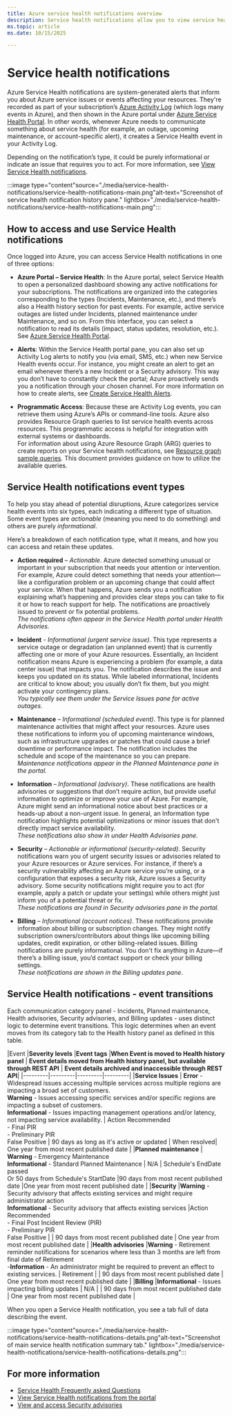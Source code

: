```yaml
---
title: Azure service health notifications overview
description: Service health notifications allow you to view service health messages published by Microsoft Azure.
ms.topic: article
ms.date: 10/15/2025

---
```


# Service health notifications

Azure Service Health notifications are system-generated alerts that inform you about Azure service issues or events affecting your resources. They're recorded as part of your subscription’s [Azure Activity Log](/azure/azure-monitor/platform/activity-log?tabs=log-analytics) (which logs many events in Azure), and then shown in the Azure portal under [Azure Service Health Portal](service-health-portal-update.md). In other words, whenever Azure needs to communicate something about service health (for example, an outage, upcoming maintenance, or account-specific alert), it creates a Service Health event in your Activity Log. 

Depending on the notification’s type, it could be purely informational or indicate an issue that requires you to act. For more information, see [View Service Health notifications](service-notifications.md).

 :::image type="content"source="./media/service-health-notifications/service-health-notifications-main.png"alt-text="Screenshot of service health notification history pane." lightbox="./media/service-health-notifications/service-health-notifications-main.png":::


## How to access and use Service Health notifications
Once logged into Azure, you can access Service Health notifications in one of three options:

- **Azure Portal – Service Health**: In the Azure portal, select Service Health to open a personalized dashboard showing any active notifications for your subscriptions. The notifications are organized into the categories corresponding to the types (Incidents, Maintenance, etc.), and there’s also a Health history section for past events. For example, active service outages are listed under Incidents, planned maintenance under Maintenance, and so on. From this interface, you can select a notification to read its details (impact, status updates, resolution, etc.). See [Azure Service Health Portal](service-health-portal-update.md).  


- **Alerts**: Within the Service Health portal pane, you can also set up Activity Log alerts to notify you (via email, SMS, etc.) when new Service Health events occur. For instance, you might create an alert to get an email whenever there’s a new Incident or a Security advisory. This way you don’t have to constantly check the portal; Azure proactively sends you a notification through your chosen channel. For more information on how to create alerts, see [Create Service Health Alerts](alerts-activity-log-service-notifications-portal.md).


- **Programmatic Access**: Because these are Activity Log events, you can retrieve them using Azure’s APIs or command-line tools. Azure also provides Resource Graph queries to list service health events across resources. This programmatic access is helpful for integration with external systems or dashboards.<br> 
For information about using Azure Resource Graph (ARG) queries to create reports on your Service health notifications, see [Resource graph sample queries](resource-graph-samples.md). This document provides guidance on how to utilize the available queries.


## Service Health notifications event types

To help you stay ahead of potential disruptions, Azure categorizes service health events into six types, each indicating a different type of situation. Some event types are *actionable* (meaning you need to do something) and others are purely *informational*.
 

Here’s a breakdown of each notification type, what it means, and how you can access and retain these updates.

- **Action required** – *Actionable*. Azure detected something unusual or important in your subscription that needs your attention or intervention.  For example, Azure could detect something that needs your attention—like a configuration problem or an upcoming change that could affect your service. When that happens, Azure sends you a notification explaining what’s happening and provides clear steps you can take to fix it or how to reach support for help. The notifications are proactively issued to prevent or fix potential problems.<br> *The notifications often appear in the Service Health portal under Health Advisories.* 

- **Incident** - *Informational (urgent service issue)*. This type represents a service outage or degradation (an unplanned event) that is currently affecting one or more of your Azure resources. Essentially, an Incident notification means Azure is experiencing a problem (for example, a data center issue) that impacts you. The notification describes the issue and keeps you updated on its status. While labeled informational, Incidents are critical to know about; you usually don’t fix them, but you might activate your contingency plans.<br>
*You typically see them under the Service Issues pane for active outages.*

- **Maintenance** – *Informational (scheduled event)*. This type is for planned maintenance activities that might affect your resources. Azure uses these notifications to inform you of upcoming maintenance windows, such as infrastructure upgrades or patches that could cause a brief downtime or performance impact. The notification includes the schedule and scope of the maintenance so you can prepare.<br>
*Maintenance notifications appear in the Planned Maintenance pane in the portal.* 

- **Information** – *Informational (advisory)*. These notifications are health advisories or suggestions that don’t require action, but provide useful information to optimize or improve your use of Azure. For example, Azure might send an informational notice about best practices or a heads-up about a non-urgent issue. In general, an Information type notification highlights potential optimizations or minor issues that don't directly impact service availability.<br>
*These notifications also show in under Health Advisories pane.*

- **Security** – *Actionable or informational (security-related)*. Security notifications warn you of urgent security issues or advisories related to your Azure resources or Azure services. For instance, if there’s a security vulnerability affecting an Azure service you’re using, or a configuration that exposes a security risk, Azure issues a Security advisory. Some security notifications might require you to act (for example, apply a patch or update your settings) while others might just inform you of a potential threat or fix.<br>
*These notifications are found in Security advisories pane in the portal.*

- **Billing** – *Informational (account notices)*. These notifications provide information about billing or subscription changes. They might notify subscription owners/contributors about things like upcoming billing updates, credit expiration, or other billing-related issues. Billing notifications are purely informational. You don't fix anything in Azure—if there’s a billing issue, you’d contact support or check your billing settings.<br>
*These notifications are shown in the Billing updates pane*.

## Service Health notifications - event transitions
Each communication category panel - Incidents, Planned maintenance, Health advisories, Security advisories, and Billing updates - uses distinct logic to determine event transitions. This logic determines when an event moves from its category tab to the Health history panel as defined in this table.

|Event  |**Severity levels** |**Event tags** |**When Event is moved to Health history panel**  | **Event details moved from Health history panel, but available through REST API** | **Event details archived and inaccessible through REST API**|
|---------|---------|---------|---------|
|**Service Issues**       | **Error** - Widespread issues accessing multiple services across multiple regions are impacting a broad set of customers.<br>**Warning** - Issues accessing specific services and/or specific regions are impacting a subset of customers.<br>**Informational** - Issues impacting management operations and/or latency, not impacting service availability.      | Action Recommended<br>- Final PIR<br>- Preliminary PIR<br>False Positive   | 90 days as long as it's active or updated | When resolved| One year from most recent published date   |
|**Planned maintenance**   | **Warning** - Emergency Maintenance <br> **Informational** - Standard Planned Maintenance | N/A         | Schedule's EndDate passed<br> Or 50 days from Schedule's StartDate        |90 days from most recent published date   |One year from most recent  published date    |
|**Security**              |**Warning** - Security advisory that affects existing services and might require administrator action<br>**Informational** - Security advisory that affects existing services |Action Recommended<br>- Final Post Incident Review (PIR)<br>- Preliminary PIR<br>False Positive         |         | 90 days from most recent published date  | One year from most recent  published date   |
|**Health advisories**     |**Warning** - Retirement reminder notifications for scenarios where less than 3 months are left from final date of Retirement<br> -**Information** - An administrator might be required to prevent an effect to existing services. | Retirement         |         | 90 days from most recent published date  | One year from most recent  published date   |
|**Billing**              |**Informational** - Issues impacting billing updates   | N/A        |         | 90 days from most recent published date  | One year from most recent  published date   |


When you open a Service Health notification, you see a tab full of data describing the event.

 :::image type="content"source="./media/service-health-notifications/service-health-notifications-details.png"alt-text="Screenshot of main service health notification summary tab." lightbox="./media/service-health-notifications/service-health-notifications-details.png":::


<!--For more information on properties, see [Service health event properties](#service-health-event-properties).

<!---
When you query a Service Health notification in API, you typically see the following data properties describing the event.

Property name | Description
-------- | -----------
channels | One of the following values: **Admin** or **Operation**.
correlationId | Usually a GUID in the string format. Events that belong to the same action usually share the same correlationId.
eventDataId | The unique identifier of an event.
eventName | The title of an event.
level | The level of an event.
resourceProviderName | The name of the resource provider for the impacted resource.
resourceType| The type of resource of the impacted resource.
subStatus | Usually the HTTP status code of the corresponding REST call, but can also include other strings describing a substatus. For example:<br> OK (HTTP Status Code: 200)<br> Created (HTTP Status Code: 201)<br> Accepted (HTTP Status Code: 202)<br> No Content (HTTP Status Code: 204)<br> Bad Request (HTTP Status Code: 400),<br> Not Found (HTTP Status Code: 404),<br> Conflict (HTTP Status Code: 409),<br> Internal Server Error (HTTP Status Code: 500)<br> Service Unavailable (HTTP Status Code: 503)<br> Gateway Timeout (HTTP Status Code: 504).
eventTimestamp | Timestamp when the event was generated, and the Azure service processing the request corresponding to the event.
submissionTimestamp | Timestamp when the event became available for querying.
subscriptionId | The Azure subscription in which this event was logged.
status | String describing the status of the operation. Values are: **Active**, and **Resolved**.
operationName | The name of the operation.
category | This property is always **ServiceHealth**.
resourceId | The Resource ID of the impacted resource.
Properties.title | The localized title for this communication. English is the default.
Properties.communication | The localized details of the communication with HTML markup. English is the default.
Properties.incidentType | One of the following values: **ActionRequired**, **Informational**, **Incident**, **Maintenance**, or **Security**.
Properties.trackingId | The incident this event is associated with. Use this tracking ID to correlate the events related to an incident.
Properties.impactedServices | An escaped JSON blob that describes the services and regions impacted by the incident. The property includes a list of services, each of which has a **ServiceName**, and a list of impacted regions, each of which has a **RegionName**.
Properties.defaultLanguageTitle | The communication in English.
Properties.defaultLanguageContent | The communication in English as either HTML markup or plain text.
Properties.stage | The possible values for **Incident**, and **Security** are **Active,** <br>**Resolved**, or **RCA**.<br> For **ActionRequired** or **Informational** the only value is **Active.** <br>For **Maintenance** they are: **Active**, **Planned**, **InProgress**, **Canceled**, **Rescheduled**, **Resolved**, or **Complete**.
Properties.communicationId | The communication this event is associated with.


### Service health event properties

Service Health event type (properties.incidentType)

**Health Advisory** (properties.incidentType == ActionRequired)
- Informational - Administrator action is required to prevent an impact to existing services.
    
**Planned Maintenance** (properties.incidentType == Maintenance)
- Warning - Emergency maintenance
- Informational - Standard planned maintenance

**Health Advisory** (properties.incidentType == Informational)
- Informational - An administrator might be required to prevent an impact to existing services.

**Health Advisory** (properties.incidentType == Retirement)
- Retirement - Retirement reminder notifications for scenarios where less than three months are left from final date of Retirement.

**Security Advisory** (properties.incidentType == Security)
- Warning - Security advisory that affects existing services and might require administrator action.
- Informational - Security advisory that affects existing services.

**Service Issues** (properties.incidentType == Incident)
- Error - Widespread issues accessing multiple services across multiple regions are impacting a broad set of customers.
- Warning - Issues accessing specific services and/or specific regions are impacting a subset of customers.
- Informational - Issues impacting management operations and/or latency, not impacting service availability.

**Billing** (properties.incidentType == Billing)
- Informational - Issues impacting billing updates.
-->
 ## For more information

- [Service Health Frequently asked Questions](service-health-faq.yml)
- [View Service Health notifications from the portal](service-notifications.md)
- [View and access Security advisories](security-advisories-elevated-access.md)